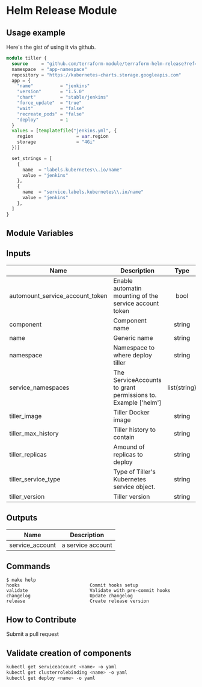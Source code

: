 # Helm Release Module

## Usage example

Here's the gist of using it via github.

```terraform
module tiller {
  source     = "github.com/terraform-module/terraform-helm-release?ref=v2.0.0"
  namespace  = "app-namespace"
  repository = "https://kubernetes-charts.storage.googleapis.com"
  app = {
    "name"          = "jenkins"
    "version"       = "1.5.0"
    "chart"         = "stable/jenkins"
    "force_update"  = "true"
    "wait"          = "false"
    "recreate_pods" = "false"
    "deploy"        = 1
  }
  values = [templatefile("jenkins.yml", {
    region                = var.region
    storage               = "4Gi"
  })]

  set_strings = [
    {
      name  = "labels.kubernetes\\.io/name"
      value = "jenkins"
    },
    {
      name  = "service.labels.kubernetes\\.io/name"
      value = "jenkins"
    },
  ]
}
```

## Module Variables

<!-- BEGINNING OF PRE-COMMIT-TERRAFORM DOCS HOOK -->

## Inputs

| Name                            | Description                                                   |     Type     |                  Default                  | Required |
| ------------------------------- | ------------------------------------------------------------- | :----------: | :---------------------------------------: | :------: |
| automount_service_account_token | Enable automatin mounting of the service account token        |     bool     |                 `"true"`                  |    no    |
| component                       | Component name                                                |    string    |                 `"helm"`                  |    no    |
| name                            | Generic name                                                  |    string    |                `"tiller"`                 |    no    |
| namespace                       | Namespace to where deploy tiller                              |    string    |                    n/a                    |   yes    |
| service_namespaces              | The ServiceAccounts to grant permissions to. Example ['helm'] | list(string) |                    n/a                    |   yes    |
| tiller_image                    | Tiller Docker image                                           |    string    | `"gcr.io/kubernetes-helm/tiller:v2.14.2"` |    no    |
| tiller_max_history              | Tiller history to contain                                     |    string    |                  `"200"`                  |    no    |
| tiller_replicas                 | Amound of replicas to deploy                                  |    string    |                   `"1"`                   |    no    |
| tiller_service_type             | Type of Tiller's Kubernetes service object.                   |    string    |               `"ClusterIP"`               |    no    |
| tiller_version                  | Tiller version                                                |    string    |                `"v2.14.2"`                |    no    |

## Outputs

| Name            | Description       |
| --------------- | ----------------- |
| service_account | a service account |

<!-- END OF PRE-COMMIT-TERRAFORM DOCS HOOK -->

## Commands

<!-- START makefile-doc -->

```
$ make help
hooks                          Commit hooks setup
validate                       Validate with pre-commit hooks
changelog                      Update changelog
release                        Create release version
```

<!-- END makefile-doc -->

## How to Contribute

Submit a pull request

## Validate creation of components

```sh
kubectl get serviceaccount <name> -o yaml
kubectl get clusterrolebinding <name> -o yaml
kubectl get deploy <name> -o yaml
```

